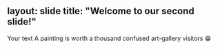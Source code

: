 layout: slide
title: "Welcome to our second slide!"
---
Your text
A painting is worth a thousand confused art-gallery visitors :grin:
